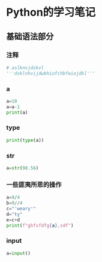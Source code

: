# Python的学习笔记

## 基础语法部分

### 注释

```py
# aslknvjdskvl
'''dsklnhvijdwbhiofchbfeiojdkl'''
```

### a

```py
a=10
a=a-1
print(a)
```

### type

```py
print(type(a))
```

###  str

```py
a=str(98.56)
```

###  一些匪夷所思的操作

```py
a=9/4
b=9//4
c="'weary'"
d="ty"
e=c+d
print(f"ghfsfdfg{a},sdf")
```

###  input

```py
a=input()
```





















